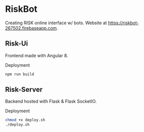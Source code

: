 # RiskBot

Creating RISK online interface w/ bots. Website at <https://riskbot-267502.firebaseapp.com>.

## Risk-Ui

Frontend made with Angular 8.

Deployment

```bash
npm run build
```

## Risk-Server

Backend hosted with Flask & Flask SocketIO.

Deployment

```bash
chmod +x deploy.sh
./deploy.sh
```
